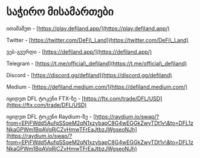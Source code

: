 # საჭირო მისამართები

ითამაშეთ - [https://play.defiland.app/](https://play.defiland.app/)

Twitter - [https://twitter.com/DeFi\_Land](https://twitter.com/DeFi\_Land)

ვებ-გვერდი - [https://defiland.app/](https://defiland.app/)

Telegram - [https://t.me/official\_defiland](https://t.me/official\_defiland)

Discord - [https://discord.gg/defiland](https://discord.gg/defiland)

Medium - [https://defiland.medium.com/](https://defiland.medium.com/)

იყიდეთ DFL ტოკენი FTX-ზე - [https://ftx.com/trade/DFL/USD](https://ftx.com/trade/DFL/USD)

იყიდეთ DFL ტოკენი Raydium-ზე - [https://raydium.io/swap/?from=EPjFWdd5AufqSSqeM2qN1xzybapC8G4wEGGkZwyTDt1v\&to=DFL1zNkaGPWm1BqAVqRjCZvHmwTFrEaJtbzJWgseoNJh](https://raydium.io/swap/?from=EPjFWdd5AufqSSqeM2qN1xzybapC8G4wEGGkZwyTDt1v\&to=DFL1zNkaGPWm1BqAVqRjCZvHmwTFrEaJtbzJWgseoNJh)
